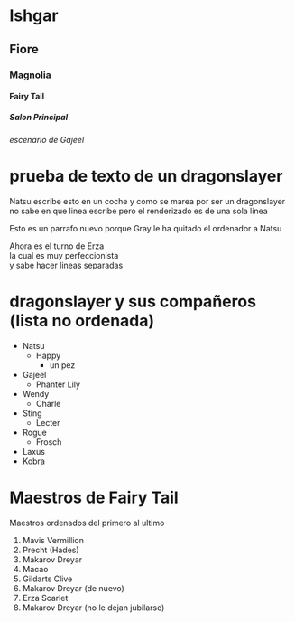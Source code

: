 # Ishgar 
## Fiore
### Magnolia
#### Fairy Tail
##### Salon Principal
###### escenario de Gajeel

# prueba de texto de un dragonslayer
Natsu escribe esto en un coche
y como se marea por ser un dragonslayer
no sabe en que linea escribe pero el renderizado 
es de una sola linea

Esto es un parrafo nuevo porque Gray le ha quitado el 
ordenador a Natsu

Ahora es el turno de Erza  
la cual es muy perfeccionista  
y sabe hacer lineas separadas

# dragonslayer y sus compañeros (lista no ordenada)
* Natsu
    * Happy
        * un pez
* Gajeel
    * Phanter Lily
* Wendy
    * Charle
* Sting
    * Lecter
* Rogue
    * Frosch
* Laxus
* Kobra

# Maestros de Fairy Tail
Maestros ordenados del primero al ultimo
1. Mavis Vermillion
2. Precht (Hades)
3. Makarov Dreyar
4. Macao
5. Gildarts Clive
6. Makarov Dreyar (de nuevo)
7. Erza Scarlet
8. Makarov Dreyar (no le dejan jubilarse)



